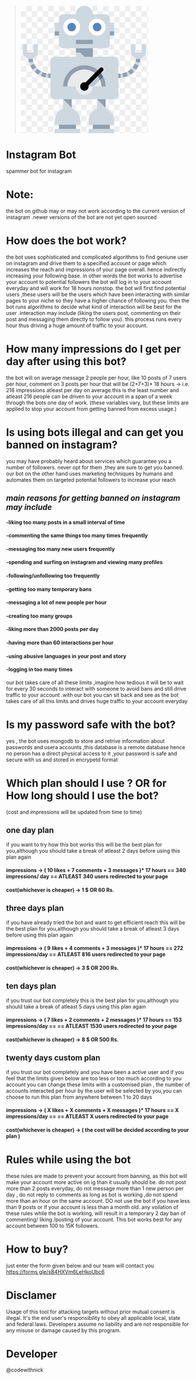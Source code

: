>![bot](bot.png)


# Instagram Bot
spammer bot for instagram

# Note:
the bot on github may or may not work according to the current version of instagram .newer versions of the bot are not yet open sourced

# How does the bot work?

the bot uses sophisticated and complicated algorithms to find geniune user on instagram and drive them to a specified account or page which increases the reach and impressions of your page overall. hence indirectly increasing your following base.
in other words the bot works to advertise your account to potential followers
the bot will log in to your account everyday and will work for 18 hours nonstop.
the bot will first find potential users ,these users will be the users which have been interacting with similar pages to your niche so they have a higher chance of following you.
then the bot runs algorithms to decide what kind of interaction will be best for the user .interaction may include (liking the users post, commenting on their post and messaging them directly to follow you). this process runs every hour thus driving a huge amount of traffic to your account.

# How many impressions do I get per day after using this bot?

the bot will on average message 2 people per hour, like 10 posts of 7 users per hour, comment on 3 posts per hour 
that will be (2+7+3)* 18 hours -> i.e. 216 impressions atleast per day on average.this is the least number and atleast 216 people can be driven to your account in a span of a week through the bots one day of work.
(these variables vary, but these limits are applied to stop your account from getting banned from excess usage.)

# Is using bots illegal and can get you banned on instagram?

you may have probably heard about services which guarantee you a number of followers. never opt for them ,they are sure to get you banned. our bot on the other hand uses marketing techniques by humans and automates them  on targeted potential followers to increase your reach
## *main reasons for getting banned on instagram may include*
#### -liking too many posts in a small interval of time
#### -commenting the same things too many times frequently
#### -messaging too many new users frequently
#### -spending and surfing on instagram and viewing many profiles
#### -following/unfollowing too frequently
#### -getting too many temporary bans
#### -messaging a lot of new people per hour
#### -creating too many groups
#### -liking more than 2000 posts per day
#### -having more than 60 interactions per hour
#### -using abusive languages in your post and story
#### -logging in too many times
our bot takes care of all these limits ,imagine how tedious it will be to wait for every 30 seconds to interact with someone to avoid bans and still drive traffic to your account .with our bot you can sit back and see as the bot takes care of all this limits and drives huge traffic to your account everyday

# Is my password safe with the bot?

yes , the bot uses mongodb to store and retrive information about passwords and usera accounts ,this database is a remote database hence no person has a direct physical access to it ,your password is safe and secure with us and stored in encrypetd format


# Which plan should I use ? OR for How long should I use the bot?
(cost and impressions will be updated from time to time)
## one day plan
if you want to try how this bot works this will be the best plan for you,although you should take a break of atleast 2 days before using this plan again
#### impressions -> ( 10 likes + 7 comments + 3 messages )* 17 hours == 340 impressions/ day == ATLEAST 340 users redirected to your page
#### cost(whichever is cheaper) -> 1 $ OR 60 Rs.

## three days plan
if you have already tried the bot and want to get efficient reach this will be the best plan for you,although you should take a break of atleast 3 days before using this plan again
#### impressions -> ( 9 likes + 4 comments + 3 messages )* 17 hours == 272 impressions/day == ATLEAST 816 users redirected to your page
#### cost(whichever is cheaper) -> 3 $ OR 200 Rs.

## ten days plan
if you trust our bot completely this is the best plan for you,although you should take a break of atleast 5 days using this plan again
#### impressions -> ( 7 likes + 2 comments + 2 messages )* 17 hours == 153 impressions/day == == ATLEAST 1530 users redirected to your page
#### cost(whichever is cheaper) -> 8 $ OR 500 Rs.

## twenty days custom plan
if you trust our bot completely and you have been a active user and if you feel that the limits given below are too less or too much according to you account you can change these limits with a customised plan , the number of accounts interacted per hour by the user will be selected by you,you can choose to run this plan from anywhere between 1 to 20 days
#### impressions -> ( X likes + X comments + X messages )* 17 hours == X impressions/day == == ATLEAST X users redirected to your page
#### cost(whichever is cheaper) -> ( the cost will be decided according to your plan )

# Rules while using the bot 

these rules are made to prevent your account from banning, as this bot will make your account more active on ig than it usually should be.
do not post more than 2 posts everyday, do not message more than 1 new person per day , do not reply to comments as long as bot is working ,do not spend more than an hour on the same account. DO not use the bot if you have less than 9 posts or if your account is less than a month old.
any voilation of these rules while the bot is working, will result in a temporary 2 day ban of commenting/ liking /posting of your account.
This bot works best for any account between 100 to 15K followers.

# How to buy?

just enter the form given below and our team will contact you
https://forms.gle/sB4HXVm6LeHkoUbc6


# Disclamer

Usage of this tool for attacking targets without prior mutual consent is illegal. It's the end user's responsibility to obey all applicable local, state and federal laws. Developers assume no liability and are not responsible for any misuse or damage caused by this program.

# Developer
@codewithnick
